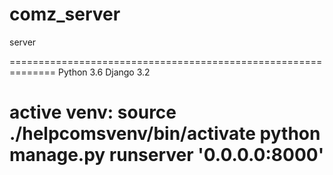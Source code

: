 # comz_server
server

==============================================================
Python 3.6
Django 3.2

active venv: source ./helpcomsvenv/bin/activate
python manage.py runserver '0.0.0.0:8000'
===============================================================

